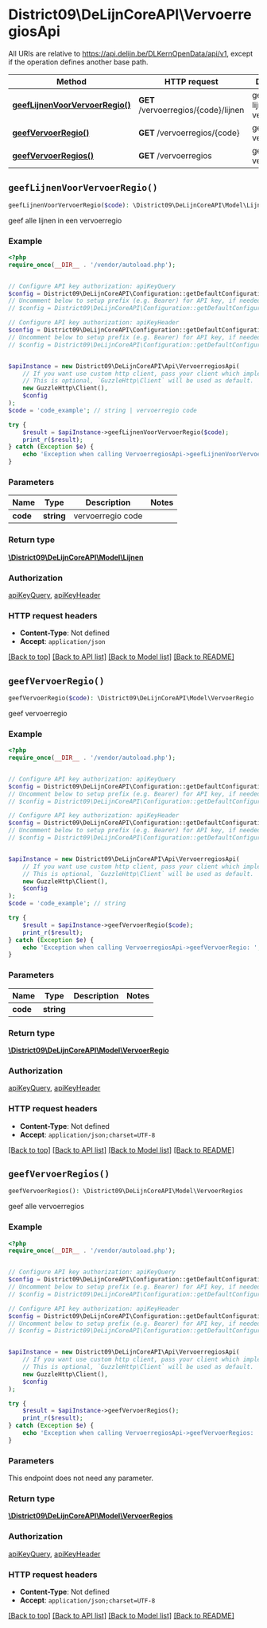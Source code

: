 # District09\DeLijnCoreAPI\VervoerregiosApi

All URIs are relative to https://api.delijn.be/DLKernOpenData/api/v1, except if the operation defines another base path.

| Method | HTTP request | Description |
| ------------- | ------------- | ------------- |
| [**geefLijnenVoorVervoerRegio()**](VervoerregiosApi.md#geefLijnenVoorVervoerRegio) | **GET** /vervoerregios/{code}/lijnen | geef alle lijnen in een vervoerregio |
| [**geefVervoerRegio()**](VervoerregiosApi.md#geefVervoerRegio) | **GET** /vervoerregios/{code} | geef vervoerregio |
| [**geefVervoerRegios()**](VervoerregiosApi.md#geefVervoerRegios) | **GET** /vervoerregios | geef alle vervoerregios |


## `geefLijnenVoorVervoerRegio()`

```php
geefLijnenVoorVervoerRegio($code): \District09\DeLijnCoreAPI\Model\Lijnen
```

geef alle lijnen in een vervoerregio

### Example

```php
<?php
require_once(__DIR__ . '/vendor/autoload.php');


// Configure API key authorization: apiKeyQuery
$config = District09\DeLijnCoreAPI\Configuration::getDefaultConfiguration()->setApiKey('subscription-key', 'YOUR_API_KEY');
// Uncomment below to setup prefix (e.g. Bearer) for API key, if needed
// $config = District09\DeLijnCoreAPI\Configuration::getDefaultConfiguration()->setApiKeyPrefix('subscription-key', 'Bearer');

// Configure API key authorization: apiKeyHeader
$config = District09\DeLijnCoreAPI\Configuration::getDefaultConfiguration()->setApiKey('Ocp-Apim-Subscription-Key', 'YOUR_API_KEY');
// Uncomment below to setup prefix (e.g. Bearer) for API key, if needed
// $config = District09\DeLijnCoreAPI\Configuration::getDefaultConfiguration()->setApiKeyPrefix('Ocp-Apim-Subscription-Key', 'Bearer');


$apiInstance = new District09\DeLijnCoreAPI\Api\VervoerregiosApi(
    // If you want use custom http client, pass your client which implements `GuzzleHttp\ClientInterface`.
    // This is optional, `GuzzleHttp\Client` will be used as default.
    new GuzzleHttp\Client(),
    $config
);
$code = 'code_example'; // string | vervoerregio code

try {
    $result = $apiInstance->geefLijnenVoorVervoerRegio($code);
    print_r($result);
} catch (Exception $e) {
    echo 'Exception when calling VervoerregiosApi->geefLijnenVoorVervoerRegio: ', $e->getMessage(), PHP_EOL;
}
```

### Parameters

| Name | Type | Description  | Notes |
| ------------- | ------------- | ------------- | ------------- |
| **code** | **string**| vervoerregio code | |

### Return type

[**\District09\DeLijnCoreAPI\Model\Lijnen**](../Model/Lijnen.md)

### Authorization

[apiKeyQuery](../../README.md#apiKeyQuery), [apiKeyHeader](../../README.md#apiKeyHeader)

### HTTP request headers

- **Content-Type**: Not defined
- **Accept**: `application/json`

[[Back to top]](#) [[Back to API list]](../../README.md#endpoints)
[[Back to Model list]](../../README.md#models)
[[Back to README]](../../README.md)

## `geefVervoerRegio()`

```php
geefVervoerRegio($code): \District09\DeLijnCoreAPI\Model\VervoerRegio
```

geef vervoerregio

### Example

```php
<?php
require_once(__DIR__ . '/vendor/autoload.php');


// Configure API key authorization: apiKeyQuery
$config = District09\DeLijnCoreAPI\Configuration::getDefaultConfiguration()->setApiKey('subscription-key', 'YOUR_API_KEY');
// Uncomment below to setup prefix (e.g. Bearer) for API key, if needed
// $config = District09\DeLijnCoreAPI\Configuration::getDefaultConfiguration()->setApiKeyPrefix('subscription-key', 'Bearer');

// Configure API key authorization: apiKeyHeader
$config = District09\DeLijnCoreAPI\Configuration::getDefaultConfiguration()->setApiKey('Ocp-Apim-Subscription-Key', 'YOUR_API_KEY');
// Uncomment below to setup prefix (e.g. Bearer) for API key, if needed
// $config = District09\DeLijnCoreAPI\Configuration::getDefaultConfiguration()->setApiKeyPrefix('Ocp-Apim-Subscription-Key', 'Bearer');


$apiInstance = new District09\DeLijnCoreAPI\Api\VervoerregiosApi(
    // If you want use custom http client, pass your client which implements `GuzzleHttp\ClientInterface`.
    // This is optional, `GuzzleHttp\Client` will be used as default.
    new GuzzleHttp\Client(),
    $config
);
$code = 'code_example'; // string

try {
    $result = $apiInstance->geefVervoerRegio($code);
    print_r($result);
} catch (Exception $e) {
    echo 'Exception when calling VervoerregiosApi->geefVervoerRegio: ', $e->getMessage(), PHP_EOL;
}
```

### Parameters

| Name | Type | Description  | Notes |
| ------------- | ------------- | ------------- | ------------- |
| **code** | **string**|  | |

### Return type

[**\District09\DeLijnCoreAPI\Model\VervoerRegio**](../Model/VervoerRegio.md)

### Authorization

[apiKeyQuery](../../README.md#apiKeyQuery), [apiKeyHeader](../../README.md#apiKeyHeader)

### HTTP request headers

- **Content-Type**: Not defined
- **Accept**: `application/json;charset=UTF-8`

[[Back to top]](#) [[Back to API list]](../../README.md#endpoints)
[[Back to Model list]](../../README.md#models)
[[Back to README]](../../README.md)

## `geefVervoerRegios()`

```php
geefVervoerRegios(): \District09\DeLijnCoreAPI\Model\VervoerRegios
```

geef alle vervoerregios

### Example

```php
<?php
require_once(__DIR__ . '/vendor/autoload.php');


// Configure API key authorization: apiKeyQuery
$config = District09\DeLijnCoreAPI\Configuration::getDefaultConfiguration()->setApiKey('subscription-key', 'YOUR_API_KEY');
// Uncomment below to setup prefix (e.g. Bearer) for API key, if needed
// $config = District09\DeLijnCoreAPI\Configuration::getDefaultConfiguration()->setApiKeyPrefix('subscription-key', 'Bearer');

// Configure API key authorization: apiKeyHeader
$config = District09\DeLijnCoreAPI\Configuration::getDefaultConfiguration()->setApiKey('Ocp-Apim-Subscription-Key', 'YOUR_API_KEY');
// Uncomment below to setup prefix (e.g. Bearer) for API key, if needed
// $config = District09\DeLijnCoreAPI\Configuration::getDefaultConfiguration()->setApiKeyPrefix('Ocp-Apim-Subscription-Key', 'Bearer');


$apiInstance = new District09\DeLijnCoreAPI\Api\VervoerregiosApi(
    // If you want use custom http client, pass your client which implements `GuzzleHttp\ClientInterface`.
    // This is optional, `GuzzleHttp\Client` will be used as default.
    new GuzzleHttp\Client(),
    $config
);

try {
    $result = $apiInstance->geefVervoerRegios();
    print_r($result);
} catch (Exception $e) {
    echo 'Exception when calling VervoerregiosApi->geefVervoerRegios: ', $e->getMessage(), PHP_EOL;
}
```

### Parameters

This endpoint does not need any parameter.

### Return type

[**\District09\DeLijnCoreAPI\Model\VervoerRegios**](../Model/VervoerRegios.md)

### Authorization

[apiKeyQuery](../../README.md#apiKeyQuery), [apiKeyHeader](../../README.md#apiKeyHeader)

### HTTP request headers

- **Content-Type**: Not defined
- **Accept**: `application/json;charset=UTF-8`

[[Back to top]](#) [[Back to API list]](../../README.md#endpoints)
[[Back to Model list]](../../README.md#models)
[[Back to README]](../../README.md)

